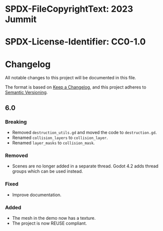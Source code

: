 # SPDX-FileCopyrightText: 2023 Jummit
#
# SPDX-License-Identifier: CC0-1.0

# Changelog

All notable changes to this project will be documented in this file.

The format is based on [Keep a Changelog](https://keepachangelog.com/en/1.0.0/),
and this project adheres to [Semantic Versioning](https://semver.org/spec/v2.0.0.html).

## 6.0

### Breaking

* Removed `destruction_utils.gd` and moved the code to `destruction.gd`.
* Renamed `collision_layers` to `collision_layer`.
* Renamed `layer_masks` to `collision_mask`.

### Removed

* Scenes are no longer added in a separate thread. Godot 4.2 adds thread groups which can be used instead.

### Fixed

* Improve documentation.

### Added

* The mesh in the demo now has a texture.
* The project is now REUSE compliant.
